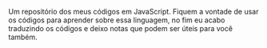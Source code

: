Um repositório dos meus códigos em JavaScript. Fiquem a vontade de usar os códigos para aprender sobre essa linguagem, no fim eu acabo traduzindo os códigos e deixo notas que podem ser úteis para você também.
